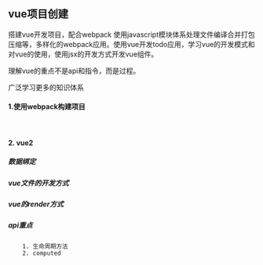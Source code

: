 ## vue项目创建

搭建vue开发项目，配合webpack 使用javascript模块体系处理文件编译合并打包压缩等，多样化的webpack应用。使用vue开发todo应用，学习vue的开发模式和对vue的使用，使用jsx的开发方式开发vue组件。

理解vue的重点不是api和指令，而是过程。

广泛学习更多的知识体系

#### 1.使用webpack构建项目

​	

#### 2. vue2

##### 	数据绑定

##### 	vue文件的开发方式

##### 	vue的render方式

##### 	api重点

		1. 生命周期方法
  		2. computed

